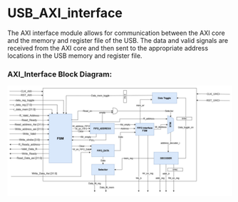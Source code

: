 # USB_AXI_interface
The AXI interface module allows for communication between the AXI core and the memory 
and register file of the USB. The data and valid signals are received from the AXI core and 
then sent to the appropriate address locations in the USB memory and register file.

 ### AXI_Interface Block Diagram:
![funtable](rsc/blockdiagram.png)
